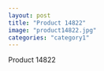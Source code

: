 ```yaml
---
layout: post
title: "Product 14822"
image: "product14822.jpg"
categories: "category1"
---
```

Product 14822
